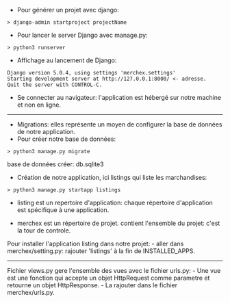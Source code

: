 - Pour générer un projet avec django:
```
> django-admin startproject projectName
```
- Pour lancer le server Django avec manage.py:
```
> python3 runserver
```
- Affichage au lancement de Django:
```
Django version 5.0.4, using settings 'merchex.settings'
Starting development server at http://127.0.0.1:8000/ <- adresse.
Quit the server with CONTROL-C.
```
- Se connecter au navigateur:
	l'application est hébergé sur notre machine et non en ligne.

----------------------------------------------------------------------------
- Migrations:
	elles représente un moyen de configurer la base de données de notre application.
- Pour créer notre base de données:
```
> python3 manage.py migrate
```
base de données créer: db.sqlite3

- Création de notre application, ici listings qui liste les marchandises:
```
> python3 manage.py startapp listings
```
- listing est un repertoire d'application:
	chaque répertoire d'application est spécifique à une application.

- merchex est un répertoire de projet.
	contient l'ensemble du projet: c'est la tour de controle.

Pour installer l'application listing dans notre projet:
	- aller dans merchex/setting.py: rajouter 'listings' à la fin de INSTALLED_APPS.

----------------------------------------------------------------------------
Fichier views.py gere l'ensemble des vues avec le fichier urls.py:
	- Une vue est une fonction qui accepte un objet HttpRequest comme 
	  parametre et retourne un objet HttpResponse.
	- La rajouter dans le fichier merchex/urls.py.